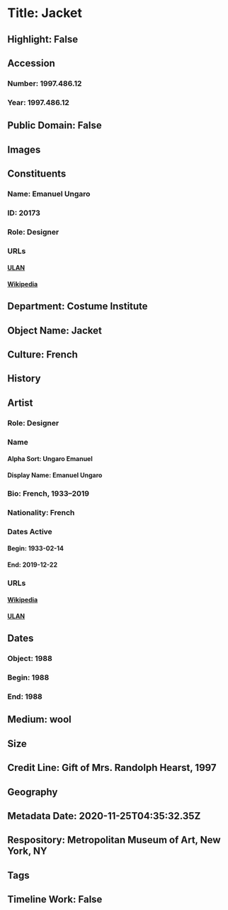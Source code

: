 # Title: Jacket
## Highlight: False
## Accession
### Number: 1997.486.12
### Year: 1997.486.12
## Public Domain: False
## Images
## Constituents
### Name: Emanuel Ungaro
### ID: 20173
### Role: Designer
### URLs
#### [ULAN](http://vocab.getty.edu/page/ulan/500066056)
#### [Wikipedia](https://www.wikidata.org/wiki/Q529203)
## Department: Costume Institute
## Object Name: Jacket
## Culture: French
## History
## Artist
### Role: Designer
### Name
#### Alpha Sort: Ungaro Emanuel
#### Display Name: Emanuel Ungaro
### Bio: French, 1933–2019
### Nationality: French
### Dates Active
#### Begin: 1933-02-14
#### End: 2019-12-22
### URLs
#### [Wikipedia](https://www.wikidata.org/wiki/Q529203)
#### [ULAN](http://vocab.getty.edu/page/ulan/500066056)
## Dates
### Object: 1988
### Begin: 1988
### End: 1988
## Medium: wool
## Size
## Credit Line: Gift of Mrs. Randolph Hearst, 1997
## Geography
## Metadata Date: 2020-11-25T04:35:32.35Z
## Respository: Metropolitan Museum of Art, New York, NY
## Tags
## Timeline Work: False